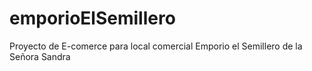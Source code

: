 # emporioElSemillero
Proyecto de E-comerce para local comercial Emporio el Semillero de la Señora Sandra
